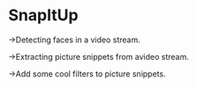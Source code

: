# SnapItUp

->Detecting faces in a video stream.

->Extracting picture snippets from avideo stream.

->Add some cool filters to picture snippets.
